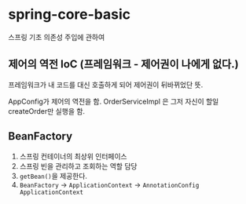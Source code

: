 # spring-core-basic
스프링 기초 의존성 주입에 관하여

## 제어의 역전 IoC (프레임워크 - 제어권이 나에게 없다.)
프레임워크가 내 코드를 대신 호출하게 되어 제어권이 뒤바뀌었단 뜻.

AppConfig가 제어의 역전을 함.
OrderServiceImpl 은 그저 자신이 할일 createOrder만 실행을 함.

## BeanFactory
1. 스프링 컨테이너의 최상위 인터페이스
2. 스프링 빈을 관리하고 조회하는 역할 담당
3. ```getBean()```을 제공한다.
4. ```BeanFactory``` -> ```ApplicationContext``` -> ```AnnotationConfig ApplicationContext```


